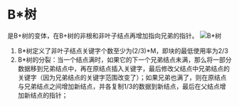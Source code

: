 # B\*树

 是B+树的变体，在B+树的非根和非叶子结点再增加指向兄弟的指针。
 ![B*树](http://p.blog.csdn.net/images/p_blog_csdn_net/manesking/6.JPG)
 <ol>
 <li>B*树定义了非叶子结点关键字个数至少为(2/3)*M，即块的最低使用率为2/3</li>
 <li>   B*树的分裂：当一个结点满时，如果它的下一个兄弟结点未满，那么将一部分数据移到兄弟结点中，再在原结点插入关键字，最后修改父结点中兄弟结点的关键字（因为兄弟结点的关键字范围改变了）；如果兄弟也满了，则在原结点与兄弟结点之间增加新结点，并各复制1/3的数据到新结点，最后在父结点增加新结点的指针；</li>
 </ol>
